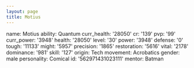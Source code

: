 ```yaml
---
layout: page
title: Motius
---
```


name: Motius
ability: Quantum
curr_health: '28050'
cr: '139'
pvp: '99'
curr_power: '3948'
health: '28050'
level: '30'
power: '3948'
defense: '0'
tough: '11133'
might: '5957'
precision: '1865'
restoration: '5616'
vital: '2178'
dominance: '981'
skill: '127'
origin: Tech
movement: Acrobatics
gender: male
personality: Comical
id: '562971431023111'
mentor: Batman
